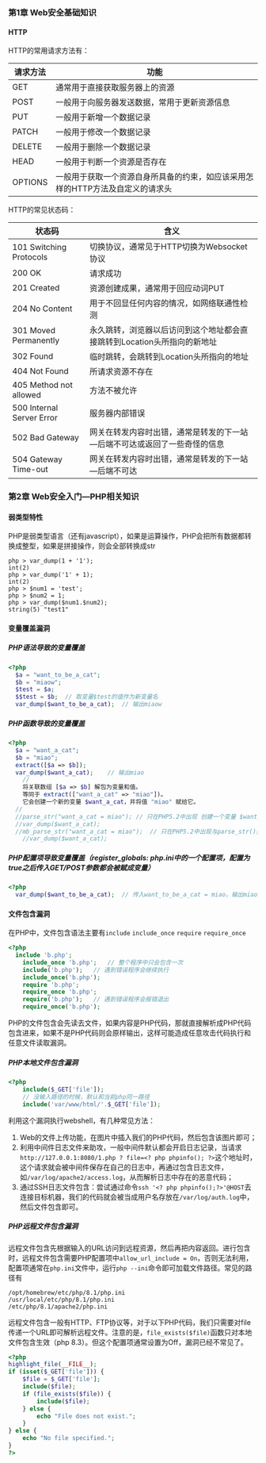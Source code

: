 ### 第1章 Web安全基础知识

#### HTTP

HTTP的常用请求方法有：

| 请求方法 | 功能                                                         |
| -------- | ------------------------------------------------------------ |
| GET      | 通常用于直接获取服务器上的资源                               |
| POST     | 一般用于向服务器发送数据，常用于更新资源信息                 |
| PUT      | 一般用于新增一个数据记录                                     |
| PATCH    | 一般用于修改一个数据记录                                     |
| DELETE   | 一般用于删除一个数据记录                                     |
| HEAD     | 一般用于判断一个资源是否存在                                 |
| OPTIONS  | 一般用于获取一个资源自身所具备的约束，如应该采用怎样的HTTP方法及自定义的请求头 |

HTTP的常见状态码：

| 状态码                    | 含义                                                         |
| ------------------------- | ------------------------------------------------------------ |
| 101 Switching Protocols   | 切换协议，通常见于HTTP切换为Websocket协议                    |
| 200 OK                    | 请求成功                                                     |
| 201 Created               | 资源创建成果，通常用于回应动词PUT                            |
| 204 No Content            | 用于不回显任何内容的情况，如网络联通性检测                   |
| 301 Moved Permanently     | 永久跳转，浏览器以后访问到这个地址都会直接跳转到Location头所指向的新地址 |
| 302 Found                 | 临时跳转，会跳转到Location头所指向的地址                     |
| 404 Not Found             | 所请求资源不存在                                             |
| 405 Method not allowed    | 方法不被允许                                                 |
| 500 Internal Server Error | 服务器内部错误                                               |
| 502 Bad Gateway           | 网关在转发内容时出错，通常是转发的下一站—后端不可达或返回了一些奇怪的信息 |
| 504 Gateway Time-out      | 网关在转发内容时出错，通常是转发的下一站—后端不可达          |

### 第2章 Web安全入门—PHP相关知识

#### 弱类型特性

PHP是弱类型语言（还有javascript），如果是运算操作，PHP会把所有数据都转换成整型，如果是拼接操作，则会全部转换成str

```shell
php > var_dump(1 + '1');
int(2)
php > var_dump('1' + 1);
int(2)
php > $num1 = 'test';
php > $num2 = 1;
php > var_dump($num1.$num2);
string(5) "test1"
```

#### 变量覆盖漏洞

##### PHP语法导致的变量覆盖

```php
<?php
  $a = "want_to_be_a_cat";
  $b = "miaow";
  $test = $a;
  $$test = $b;	// 取变量$test的值作为新变量名
  var_dump($want_to_be_a_cat);	// 输出miaow
```

##### PHP函数导致的变量覆盖

```php
<?php
  $a = "want_a_cat";
  $b = "miao";
  extract([$a => $b]);
  var_dump($want_a_cat);	// 输出miao
	//
	将关联数组 [$a => $b] 解包为变量和值。
	等同于 extract(["want_a_cat" => "miao"])。
	它会创建一个新的变量 $want_a_cat，并将值 "miao" 赋给它。
  //
  //parse_str("want_a_cat = miao");	// 只在PHP5.2中出现 创建一个变量 $want_a_cat，并赋值为 "miao"。
  //var_dump($want_a_cat);
  //mb_parse_str("want_a_cat = miao");	// 只在PHP5.2中出现与parse_str()类似，但它支持多字节字符串（如 UTF-8 编码）。
	//var_dump($want_a_cat);
```

##### PHP配置项导致变量覆盖（register_globals: php.ini中的一个配置项，配置为true之后传入GET/POST参数都会被赋成变量）

```php
<?php
  var_dump($want_to_be_a_cat);	// 传入want_to_be_a_cat = miao，输出miao
```

#### 文件包含漏洞

在PHP中，文件包含语法主要有`include` `include_once` `require` `require_once`

```php
<?php
  include 'b.php';
	include_once 'b.php';	// 整个程序中只会包含一次
	include('b.php');	// 遇到错误程序会继续执行
	include_once('b.php');
	require 'b.php';
	require_once 'b.php';
	require('b.php');	// 遇到错误程序会报错退出
	require_once('b.php');
```

PHP的文件包含会先读去文件，如果内容是PHP代码，那就直接解析成PHP代码包含进来，如果不是PHP代码则会原样输出，这样可能造成任意攻击代码执行和任意文件读取漏洞。

##### PHP本地文件包含漏洞

```php
<?php
	include($_GET['file']);
	// 没输入路径的时候，默认和当前php同一路径
	include('var/www/html/'.$_GET['file']);
```

利用这个漏洞执行webshell，有几种常见方法：

1. Web的文件上传功能，在图片中插入我们的PHP代码，然后包含该图片即可；
2. 利用中间件日志文件来助攻，一般中间件默认都会开启日志记录，当请求`http://127.0.0.1:8080/1.php ? file=<? php phpinfo(); ?>`这个地址时，这个请求就会被中间件保存在自己的日志中，再通过包含日志文件，如`/var/log/apache2/access.log`，从而解析日志中存在的恶意代码；
3. 通过SSH日志文件包含：尝试通过命令`ssh '<? php phpinfo();?>'@HOST`去连接目标机器，我们的代码就会被当成用户名存放在`/var/log/auth.log`中，然后文件包含即可。

##### PHP远程文件包含漏洞

远程文件包含先根据输入的URL访问到远程资源，然后再把内容返回。进行包含时，远程文件包含需要PHP配置项中`allow_url_include = On`，否则无法利用，配置项通常在`php.ini`文件中，运行`php --ini`命令即可加载文件路径。常见的路径有

```
/opt/homebrew/etc/php/8.1/php.ini
/usr/local/etc/php/8.1/php.ini
/etc/php/8.1/apache2/php.ini
```

远程文件包含一般有HTTP、FTP协议等，对于以下PHP代码，我们只需要对file传递一个URL即可解析远程文件。注意的是，`file_exists($file)`函数只对本地文件包含生效（php 8.3）。但这个配置项通常设置为Off，漏洞已经不常见了。

```php
<?php
highlight_file(__FILE__);
if (isset($_GET['file'])) {
    $file = $_GET['file'];
    include($file);
    if (file_exists($file)) {
        include($file);
    } else {
        echo "File does not exist.";
    }
} else {
    echo "No file specified.";
}
?>
```

